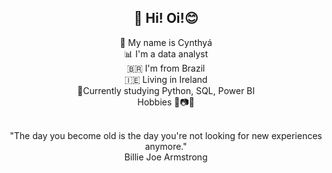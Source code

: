 <h2 align='center'>👋 Hi! Oi!😊</h2> 

<p align='center'>
👩 My name is Cynthyá<br>
📊 I'm a data analyst<br>
🇧🇷 I'm from Brazil<br>
🇮🇪 Living in Ireland<br>
🌱Currently studying Python, SQL, Power BI<br> 
Hobbies 🎵📷🚴<br><br>
</p>

<p align='center'>
"The day you become old is the day you're not looking for new experiences anymore."<br> 
Billie Joe Armstrong
</p>

<!--
<p align='center'>
  <img height="200px" align="center" src="https://github-readme-stats.vercel.app/api/?username=cynthyah"/> <br>
  <a href="#"><img src="https://visitor-badge.glitch.me/badge?page_id=Cynthyah.Cynthyahc??style=for-the-badge&logo=appveyor"></a><br>
  Thanks for visiting!
</p>

### Skills
<img align="left" alt="Skill" src="https://user-images.githubusercontent.com/.png" />
<p>&nbsp;</p>
-->
